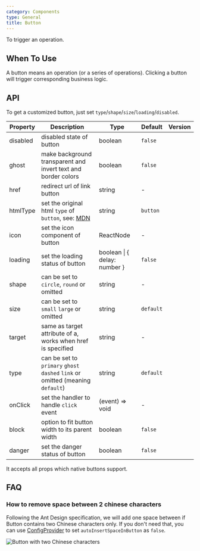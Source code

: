```yaml
---
category: Components
type: General
title: Button
---
```


To trigger an operation.

## When To Use

A button means an operation (or a series of operations). Clicking a button will trigger corresponding business logic.

## API

To get a customized button, just set `type`/`shape`/`size`/`loading`/`disabled`.

| Property | Description | Type | Default | Version |
| --- | --- | --- | --- | --- |
| disabled | disabled state of button | boolean | `false` |  |
| ghost | make background transparent and invert text and border colors | boolean | `false` |  |
| href | redirect url of link button | string | - |  |
| htmlType | set the original html `type` of `button`, see: [MDN](https://developer.mozilla.org/en-US/docs/Web/HTML/Element/button#attr-type) | string | `button` |  |
| icon | set the icon component of button | ReactNode | - |  |
| loading | set the loading status of button | boolean \| { delay: number } | `false` |  |
| shape | can be set to `circle`, `round` or omitted | string | - |  |
| size | can be set to `small` `large` or omitted | string | `default` |  |
| target | same as target attribute of a, works when href is specified | string | - |  |
| type | can be set to `primary` `ghost` `dashed` `link` or omitted (meaning `default`) | string | `default` |  |
| onClick | set the handler to handle `click` event | (event) => void | - |  |
| block | option to fit button width to its parent width | boolean | `false` |  |
| danger | set the danger status of button | boolean | `false` |  |

It accepts all props which native buttons support.

## FAQ

### How to remove space between 2 chinese characters

Following the Ant Design specification, we will add one space between if Button contains two Chinese characters only. If you don't need that, you can use [ConfigProvider](/components/config-provider/#API) to set `autoInsertSpaceInButton` as `false`.

<img src="http://alipay-rmsdeploy-image.cn-hangzhou.alipay.aliyun-inc.com/antfincdn/NstpRYFrCr/f29f170d-b78d-4d2b-aa71-0da6a9ead4d9.png" style="box-shadow: none" alt="Button with two Chinese characters" />

<style>
[id^=components-button-demo-] .ant-btn {
  margin-right: 8px;
  margin-bottom: 12px;
}
[id^=components-button-demo-] .ant-btn-group > .ant-btn,
[id^=components-button-demo-] .ant-btn-group > span > .ant-btn {
  margin-right: 0;
}
[data-theme="dark"] .site-button-ghost-wrapper {
  background: rgba(255, 255, 255, 0.3);
}
</style>
